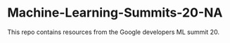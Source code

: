# Machine-Learning-Summits-20-NA
This repo contains resources from the Google developers ML summit  20.
